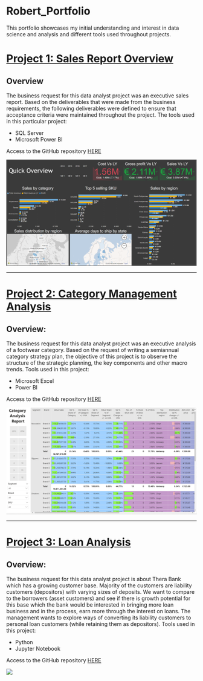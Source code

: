 # Robert_Portfolio
This portfolio showcases my initial understanding and interest in data science and analysis and different tools used throughout projects.

# [Project 1: Sales Report Overview](https://rhannula.github.io/Sales_Report/)

## Overview

The business request for this data analyst project was an executive sales report. Based on the deliverables that were made from the business requirements, the following deliverables were defined to ensure that acceptance criteria were maintained throughout the project. The tools used in this particular project:

  - SQL Server
  - Microsoft Power BI

Access to the GitHub repository [HERE](https://github.com/rhannula/Sales_Report)

[![ALT](https://raw.githubusercontent.com/rhannula/Sales_Report/main/Images/Screenshot%202022-03-28%20211149.png)](https://app.powerbi.com/groups/me/reports/e38d527a-d260-4079-b7fd-8f305c4e03c3/ReportSection)

---
# [Project 2: Category Management Analysis](https://rhannula.github.io/Category_Management_Analysis/)

## Overview:

The business request for this data analyst project was an executive analysis of a footwear category.  Based on the request of writing a semiannual category strategy plan, the objective of this project is to observe the structure of the strategic planning, the key components and other macro trends. Tools used in this project:

  - Microsoft Excel
  - Power BI

Access to the GitHub repository [HERE](https://github.com/rhannula/Category_Management_Analysis)

[![](https://raw.githubusercontent.com/rhannula/Category_Management_Analysis/main/Images/Screenshot%202022-03-28%20211447.png)](https://app.powerbi.com/groups/me/reports/9f93414f-4263-42a8-b19c-0f97bf773d08/ReportSection190a24d7dc419bc94d23)


---
# [Project 3: Loan Analysis](https://rhannula.github.io/Loan_Analysis)

## Overview:

The business request for this data analyst project is about Thera Bank which has a growing customer base. Majority of the customers are liability customers (depositors) with varying sizes of deposits. We want to compare to the borrowers (asset customers) and see if there is growth potential for this base which the bank would be interested in bringing more loan business and in the process, earn more through the interest on loans. The management wants to explore ways of converting its liability customers to personal loan customers (while retaining them as depositors).
Tools used in this project:

- Python
- Jupyter Notebook

Access to the GitHub repository [HERE](https://github.com/rhannula/Bank_Loan_Analysis)

[![](https://raw.githubusercontent.com/rhannula/Loan_Analysis/main/Pictures/Screenshot%202022-11-09%20at%2016.33.38.png)](https://github.com/rhannula/Bank_Loan_Analysis/blob/main/Code/Bank%20Loan%20Analysis.ipynb)
